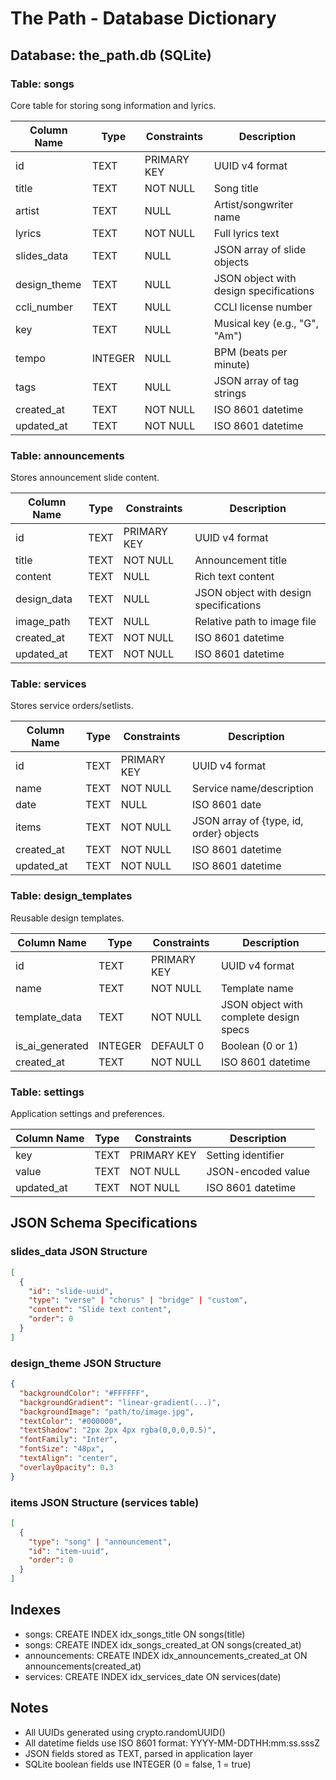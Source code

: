 # The Path - Database Dictionary

## Database: the_path.db (SQLite)

### Table: songs
Core table for storing song information and lyrics.

| Column Name | Type | Constraints | Description |
|------------|------|-------------|-------------|
| id | TEXT | PRIMARY KEY | UUID v4 format |
| title | TEXT | NOT NULL | Song title |
| artist | TEXT | NULL | Artist/songwriter name |
| lyrics | TEXT | NOT NULL | Full lyrics text |
| slides_data | TEXT | NULL | JSON array of slide objects |
| design_theme | TEXT | NULL | JSON object with design specifications |
| ccli_number | TEXT | NULL | CCLI license number |
| key | TEXT | NULL | Musical key (e.g., "G", "Am") |
| tempo | INTEGER | NULL | BPM (beats per minute) |
| tags | TEXT | NULL | JSON array of tag strings |
| created_at | TEXT | NOT NULL | ISO 8601 datetime |
| updated_at | TEXT | NOT NULL | ISO 8601 datetime |

### Table: announcements
Stores announcement slide content.

| Column Name | Type | Constraints | Description |
|------------|------|-------------|-------------|
| id | TEXT | PRIMARY KEY | UUID v4 format |
| title | TEXT | NOT NULL | Announcement title |
| content | TEXT | NULL | Rich text content |
| design_data | TEXT | NULL | JSON object with design specifications |
| image_path | TEXT | NULL | Relative path to image file |
| created_at | TEXT | NOT NULL | ISO 8601 datetime |
| updated_at | TEXT | NOT NULL | ISO 8601 datetime |

### Table: services
Stores service orders/setlists.

| Column Name | Type | Constraints | Description |
|------------|------|-------------|-------------|
| id | TEXT | PRIMARY KEY | UUID v4 format |
| name | TEXT | NOT NULL | Service name/description |
| date | TEXT | NULL | ISO 8601 date |
| items | TEXT | NOT NULL | JSON array of {type, id, order} objects |
| created_at | TEXT | NOT NULL | ISO 8601 datetime |
| updated_at | TEXT | NOT NULL | ISO 8601 datetime |

### Table: design_templates
Reusable design templates.

| Column Name | Type | Constraints | Description |
|------------|------|-------------|-------------|
| id | TEXT | PRIMARY KEY | UUID v4 format |
| name | TEXT | NOT NULL | Template name |
| template_data | TEXT | NOT NULL | JSON object with complete design specs |
| is_ai_generated | INTEGER | DEFAULT 0 | Boolean (0 or 1) |
| created_at | TEXT | NOT NULL | ISO 8601 datetime |

### Table: settings
Application settings and preferences.

| Column Name | Type | Constraints | Description |
|------------|------|-------------|-------------|
| key | TEXT | PRIMARY KEY | Setting identifier |
| value | TEXT | NOT NULL | JSON-encoded value |
| updated_at | TEXT | NOT NULL | ISO 8601 datetime |

## JSON Schema Specifications

### slides_data JSON Structure
```json
[
  {
    "id": "slide-uuid",
    "type": "verse" | "chorus" | "bridge" | "custom",
    "content": "Slide text content",
    "order": 0
  }
]
```

### design_theme JSON Structure
```json
{
  "backgroundColor": "#FFFFFF",
  "backgroundGradient": "linear-gradient(...)",
  "backgroundImage": "path/to/image.jpg",
  "textColor": "#000000",
  "textShadow": "2px 2px 4px rgba(0,0,0,0.5)",
  "fontFamily": "Inter",
  "fontSize": "48px",
  "textAlign": "center",
  "overlayOpacity": 0.3
}
```

### items JSON Structure (services table)
```json
[
  {
    "type": "song" | "announcement",
    "id": "item-uuid",
    "order": 0
  }
]
```

## Indexes
- songs: CREATE INDEX idx_songs_title ON songs(title)
- songs: CREATE INDEX idx_songs_created_at ON songs(created_at)
- announcements: CREATE INDEX idx_announcements_created_at ON announcements(created_at)
- services: CREATE INDEX idx_services_date ON services(date)

## Notes
- All UUIDs generated using crypto.randomUUID()
- All datetime fields use ISO 8601 format: YYYY-MM-DDTHH:mm:ss.sssZ
- JSON fields stored as TEXT, parsed in application layer
- SQLite boolean fields use INTEGER (0 = false, 1 = true)
